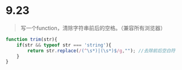 # 9.23

> 写一个function，清除字符串前后的空格。（兼容所有浏览器）

```javascript
function trim(str){
    if(str && typeof str === 'string'){
        return str.replace(/(^\s*)|(\s*)$/g,""); //去除前后空白符
    }
}
```

